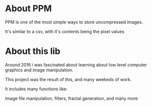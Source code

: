 # About PPM
PPM is one of the most simple ways to store uncompressed images.

It's similar to a csv, with it's contents being the pixel values

# About this lib
Around 2016 i was fascinated about learning about low level computer graphics and image manipulation.

This project was the result of this, and many weekeds of work.

It includes many functions like:

Image file manipulation, filters, fractal generation, and many more
